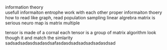 information theory  
usefull informaiton entrophe work with each other proper informaiton thoery how to read like graph, read population sampling 
linear algrebra matrix is serious 
neuro map is matrix multiple 

tensor is made of a cornal each tensor is a group of matrix algorithm look though it and match  the simlarity sadsadsadasdsadasdsafasdasdsadsadsadsadasdsad